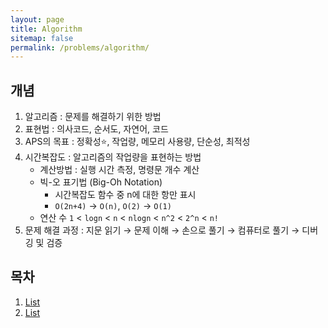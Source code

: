 ```yaml
---
layout: page
title: Algorithm
sitemap: false
permalink: /problems/algorithm/
---
```


## 개념
1. 알고리즘 : 문제를 해결하기 위한 방법
2. 표현법 : 의사코드, 순서도, 자연어, 코드
3. APS의 목표 : 정확성:star:, 작업량, 메모리 사용량, 단순성, 최적성
4. 시간복잡도 : 알고리즘의 작업량을 표현하는 방법
   - 계산방법 : 실행 시간 측정, 명령문 개수 계산
   - 빅-오 표기법 (Big-Oh Notation)
      - 시간복잡도 함수 중 n에 대한 항만 표시
      - `O(2n+4)` → `O(n)`, `O(2)` → `O(1)`
   - 연산 수 `1` < `logn` < `n` < `nlogn` < `n^2` < `2^n` < `n!`
5. 문제 해결 과정 : 지문 읽기 → 문제 이해 → 손으로 풀기 → 컴퓨터로 풀기 → 디버깅 및 검증

## 목차
1. [List](list.md)
2. [List](string.md)
